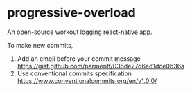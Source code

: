 # progressive-overload

An open-source workout logging react-native app.

To make new commits, 
1. Add an emoji before your commit message https://gist.github.com/parmentf/035de27d6ed1dce0b36a
2. Use conventional commits specification https://www.conventionalcommits.org/en/v1.0.0/

